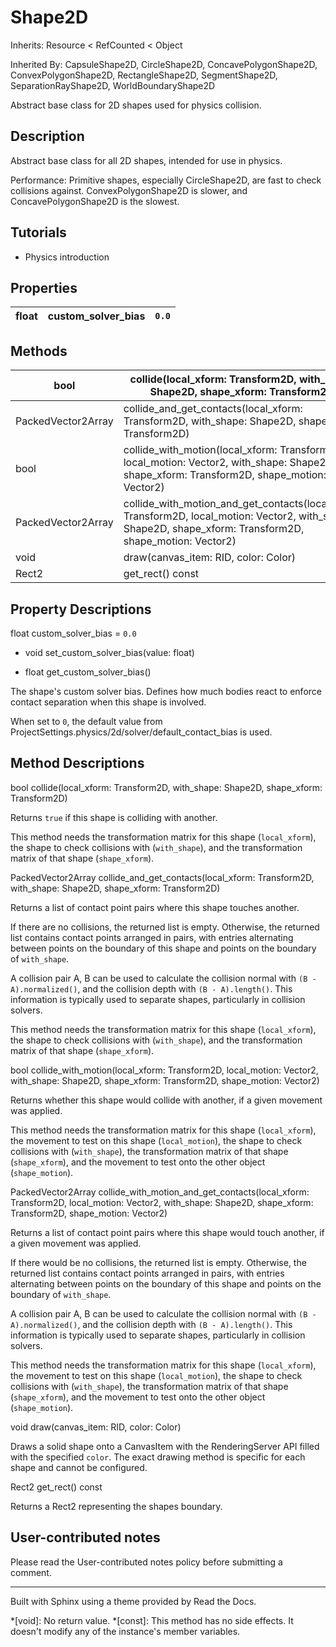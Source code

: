 # Shape2D

Inherits: Resource < RefCounted < Object

Inherited By: CapsuleShape2D, CircleShape2D, ConcavePolygonShape2D,
ConvexPolygonShape2D, RectangleShape2D, SegmentShape2D, SeparationRayShape2D,
WorldBoundaryShape2D

Abstract base class for 2D shapes used for physics collision.

## Description

Abstract base class for all 2D shapes, intended for use in physics.

Performance: Primitive shapes, especially CircleShape2D, are fast to check
collisions against. ConvexPolygonShape2D is slower, and ConcavePolygonShape2D
is the slowest.

## Tutorials

  * Physics introduction

## Properties

float | custom_solver_bias | `0.0`  
---|---|---  
  
## Methods

bool | collide(local_xform: Transform2D, with_shape: Shape2D, shape_xform: Transform2D)  
---|---  
PackedVector2Array | collide_and_get_contacts(local_xform: Transform2D, with_shape: Shape2D, shape_xform: Transform2D)  
bool | collide_with_motion(local_xform: Transform2D, local_motion: Vector2, with_shape: Shape2D, shape_xform: Transform2D, shape_motion: Vector2)  
PackedVector2Array | collide_with_motion_and_get_contacts(local_xform: Transform2D, local_motion: Vector2, with_shape: Shape2D, shape_xform: Transform2D, shape_motion: Vector2)  
void | draw(canvas_item: RID, color: Color)  
Rect2 | get_rect() const  
  
## Property Descriptions

float custom_solver_bias = `0.0`

  * void set_custom_solver_bias(value: float)

  * float get_custom_solver_bias()

The shape's custom solver bias. Defines how much bodies react to enforce
contact separation when this shape is involved.

When set to `0`, the default value from
ProjectSettings.physics/2d/solver/default_contact_bias is used.

## Method Descriptions

bool collide(local_xform: Transform2D, with_shape: Shape2D, shape_xform:
Transform2D)

Returns `true` if this shape is colliding with another.

This method needs the transformation matrix for this shape (`local_xform`),
the shape to check collisions with (`with_shape`), and the transformation
matrix of that shape (`shape_xform`).

PackedVector2Array collide_and_get_contacts(local_xform: Transform2D,
with_shape: Shape2D, shape_xform: Transform2D)

Returns a list of contact point pairs where this shape touches another.

If there are no collisions, the returned list is empty. Otherwise, the
returned list contains contact points arranged in pairs, with entries
alternating between points on the boundary of this shape and points on the
boundary of `with_shape`.

A collision pair A, B can be used to calculate the collision normal with `(B -
A).normalized()`, and the collision depth with `(B - A).length()`. This
information is typically used to separate shapes, particularly in collision
solvers.

This method needs the transformation matrix for this shape (`local_xform`),
the shape to check collisions with (`with_shape`), and the transformation
matrix of that shape (`shape_xform`).

bool collide_with_motion(local_xform: Transform2D, local_motion: Vector2,
with_shape: Shape2D, shape_xform: Transform2D, shape_motion: Vector2)

Returns whether this shape would collide with another, if a given movement was
applied.

This method needs the transformation matrix for this shape (`local_xform`),
the movement to test on this shape (`local_motion`), the shape to check
collisions with (`with_shape`), the transformation matrix of that shape
(`shape_xform`), and the movement to test onto the other object
(`shape_motion`).

PackedVector2Array collide_with_motion_and_get_contacts(local_xform:
Transform2D, local_motion: Vector2, with_shape: Shape2D, shape_xform:
Transform2D, shape_motion: Vector2)

Returns a list of contact point pairs where this shape would touch another, if
a given movement was applied.

If there would be no collisions, the returned list is empty. Otherwise, the
returned list contains contact points arranged in pairs, with entries
alternating between points on the boundary of this shape and points on the
boundary of `with_shape`.

A collision pair A, B can be used to calculate the collision normal with `(B -
A).normalized()`, and the collision depth with `(B - A).length()`. This
information is typically used to separate shapes, particularly in collision
solvers.

This method needs the transformation matrix for this shape (`local_xform`),
the movement to test on this shape (`local_motion`), the shape to check
collisions with (`with_shape`), the transformation matrix of that shape
(`shape_xform`), and the movement to test onto the other object
(`shape_motion`).

void draw(canvas_item: RID, color: Color)

Draws a solid shape onto a CanvasItem with the RenderingServer API filled with
the specified `color`. The exact drawing method is specific for each shape and
cannot be configured.

Rect2 get_rect() const

Returns a Rect2 representing the shapes boundary.

## User-contributed notes

Please read the User-contributed notes policy before submitting a comment.

* * *

Built with Sphinx using a theme provided by Read the Docs.

  *[void]: No return value.
  *[const]: This method has no side effects. It doesn't modify any of the instance's member variables.

